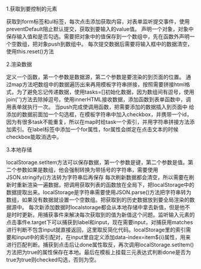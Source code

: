 1.获取到要控制的元素

获取到form标签和ul标签，每次点击添加获取内容，对表单监听提交事件，使用preventDefault阻止默认提交，获取到要输入的value值。
声明一个对象，对象中保存输入值和是否勾选。需要把对象中的值保存到一个数组中，先在函数外声明一个空数组，把对象push到数组中。
每次提交数据后需要将输入框中的数据清空，使用this.reset()方法

2.渲染数据

定义一个函数，第一个参数是数据源，第二个参数是要渲染的到页面的位置。
通过map方法吧数组中的数据遍历出来再用模板字符串拼接，按照需要拼接html格式，为了避免忘记传递数据，使用tasks=[]初始化数据，因为数组间有逗号，使用join('')方法去除掉逗号。使用innerHTML接收数据，添加函数到表单函数中，调用表单就执行一次。
当push完成使调用函数，把需要添加的数据插入到页面中
给添加的数据前面加一个勾选框，在模板字符串中加入checkbox，并携带一个id，因为有很多task不能重复，所以在map时给task一个索引，并用字符串拼接方法添加索引。在label标签中添加一个for属性，for属性会绑定在点击文本的时候checkbox能取消选中。

3.本地存储

localStorage.setItem方法可以保存数据，第一个参数是键，第二个参数是值。第二个参数如果是数组，他会强制转换为带括号的字符串，需要使用JSON.stringify()方法转为字符串后再保存
每次刷新数据都会清空，所以需要在刷新时重新渲染一遍数据，把调用获取列表的函数放在全局下，把localStorage中的数据提取出来。localStorage是字符串需要使用JSON.parse()方法把字符串转为数组，如果没有数据就设置一个空数组。把获取到的历史数据放到要全局渲染的数据源中。
每次新添加数据时localstorage都会从本地存储中拿去新值，但是他不是时时更新。用捕获事件来解决每次获取到的值为新值这个问题。监听输入元素的点击事件e.target下可以捕获到label和input，现在需要input，对捕获用matches进行判断不包含input就直接返回，这里取反简化代码。localStorage里的索引需要和input中的索引配对，在input里自定义添加data-index=item${i}属性，用来进行匹配判断。捕获到点击后让done属性取反，再次调用localStorage.setItem()方法把为true的属性保存在本地。最后在模板上挂载三元表达式判断done是否为true为true则checked勾选，否则为空。